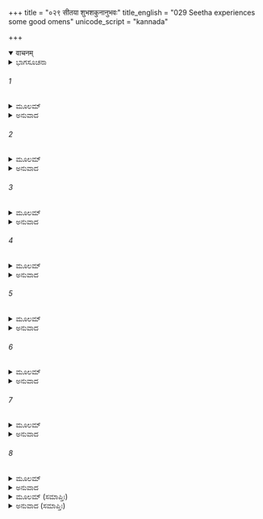 +++
title = "०२९ सीतया शुभशकुनानुभवः"
title_english = "029 Seetha experiences some good omens"
unicode_script = "kannada"

+++
<details open><summary>वाचनम्</summary>

<div class="audioEmbed"  caption="श्रीराम-हरिसीताराममूर्ति-घनपाठिभ्यां वचनम्" src="https://archive.org/download/Ramayana-recitation-Sriram-harisItArAmamUrti-Ghanapaati-v2/Kanda_5/Kanda_5_SK-029-Seetha_experiences_some_good_omens.mp3"></div>
</details>



<details><summary>ಭಾಗಸೂಚನಾ</summary>

ಸೀತಾದೇವಿಗೆ ಗೋಚರಿಸಿದ ಶುಭಶಕುನಗಳು
</details>

###### 1


<details><summary>ಮೂಲಮ್</summary>

ತಥಾಗತಾಂ ತಾಂ ವ್ಯಥಿತಾಮನಿಂದಿತಾಂ  
ವ್ಯಪೇತಹರ್ಷಾಂ ಪರಿದೀನಮಾನಸಾಮ್ ।  
ಶುಭಾಂ ನಿಮಿತ್ತಾನಿ ಶುಭಾನಿ ಭೇಜಿರೇ  
ನರಂ ಶ್ರಿಯಾ ಜುಷ್ಟಮಿವೋಪಜೀವಿನಃ ॥
</details>

<details><summary>ಅನುವಾದ</summary>

ಹಾಗೇ ಶಿಂಶುಪಾವೃಕ್ಷದ ರೆಂಬೆಯನ್ನು ಆಶ್ರಯಿಸಿ ನಿಂತಿದ್ದ, ಪ್ರಾಣತ್ಯಾಗಕ್ಕಾಗಿ ಸಿದ್ಧಳಾದ, ವ್ಯಥೆಪಡುತ್ತಿರುವ, ದೋಷರಹಿತೆಯೂ, ಸಂತೋಷವಿಲ್ಲದವಳೂ, ದೈನ್ಯದಲ್ಲಿರುವ ಆ ಶುಭಾಂಗಿ ಸೀತಾದೇವಿಗೆ ಶ್ರೀಮಂತನನ್ನು ಸೇವಕರು ಆಶ್ರಯಿಸುವಂತೆ ಶುಭಶಕುನಗಳು ಆಗತೊಡಗಿದವು.॥1॥
</details>

###### 2


<details><summary>ಮೂಲಮ್</summary>

ತಸ್ಯಾಃ ಶುಭಂ ವಾಮಮರಾಳಪಕ್ಷ್ಮ-  
ರಾಜೀವೃತಂ ಕೃಷ್ಣವಿಶಾಲಶುಕ್ಲಮ್ ।  
ಪ್ರಾಸ್ಪಂದತೈಕಂ ನಯನಂ ಸುಕೇಶ್ಯಾ  
ಮೀನಾಹತಂ ಪದ್ಮಮಿವಾಭಿತಾಮ್ರಮ್ ॥
</details>

<details><summary>ಅನುವಾದ</summary>

ಕೇಶಸೌಂದರ್ಯದಿಂದ ಒಪ್ಪುತ್ತಿದ್ದ ಆ ಸೀತಾದೇವಿಯ ಕಣ್ಣುಗಳು ಡೊಂಕಾದ ಮತ್ತು ಸುಂದರವಾದ ರೆಪ್ಪೆಯ ಕೂದಲಿನ ಸಾಲಿನಿಂದ ಆವೃತವಾಗಿದ್ದವು. ಮಧ್ಯದಲ್ಲಿ ಕಪ್ಪಾಗಿಯೂ ಸುತ್ತಲೂ ಬೆಳ್ಳಗೂ, ವಿಶಾಲವಾಗಿದ್ದವು. ಅವುಗಳಲ್ಲಿನ ಎಡಗಣ್ಣು ಮೀನಿನಿಂದ ಅಲ್ಲಾಡಿಸಲ್ಪಟ್ಟ ಕೆಂದಾವರೆಯಂತೆ ಅದರುತ್ತಿತ್ತು.॥2॥
</details>

###### 3


<details><summary>ಮೂಲಮ್</summary>

ಭುಜಶ್ಚ ಚಾರ್ವಂಚಿತಪೀನವೃತ್ತಃ  
ಪರಾರ್ಧ್ಯಕಾಲಾಗರುಚಂದನಾರ್ಹಃ ।  
ಅನುತ್ತಮೇನಾಧ್ಯುಷಿತಃ ಪ್ರಿಯೇಣ  
ಚಿರೇಣ ವಾಮಃ ಸಮವೇಪತಾಶು ॥
</details>

<details><summary>ಅನುವಾದ</summary>

ಸೀತಾದೇವಿಯ ಎಡಭುಜವು ಸುಂದರವಾಗಿಯೂ, ಮನೋಹರವಾಗಿಯೂ ಇದ್ದಿತು. ಅದು ದುಂಡಾಗಿಯೂ, ದಪ್ಪವಾಗಿಯೂ ಇದ್ದು, ಶ್ರೇಷ್ಠವಾದ ಅಗರು ಚಂದನಾದಿ ಸುಗಂಧದ್ರವ್ಯಗಳ ಅನುಲೇಪನಕ್ಕೆ ಅರ್ಹವಾಗಿದ್ದು ಸರ್ವಶ್ರೇಷ್ಠನಾದ ಶ್ರೀರಾಮಚಂದ್ರನ ಸಂಪರ್ಕವನ್ನು ಬಹಳ ಕಾಲದಿಂದ ಹೊಂದಿದ್ದ ಆ ಭುಜವು ಕೂಡ ಅದುರತೊಡಗಿತು.॥3॥
</details>

###### 4


<details><summary>ಮೂಲಮ್</summary>

ಗಜೇಂದ್ರಹಸ್ತಪ್ರತಿಮಶ್ಚ ಪೀನ-  
ಸ್ತಯೋರ್ದ್ವಯೋಃ ಸಂಹತಯೋಃ ಸುಜಾತಃ ।  
ಪ್ರಸ್ಪಂದಮಾನಃ ಪುನರೂರು ರಸ್ಯಾ  
ರಾಮಂ ಪುರಸ್ತಾತ್ ಸ್ಥಿತಮಾಚಚಕ್ಷೇ ॥
</details>

<details><summary>ಅನುವಾದ</summary>

ಸೀತೆಯ ಎರಡೂ ತೊಡೆಗಳು ಪರಸ್ಪರ ಘರ್ಷಿಸುತ್ತಿದ್ದವು. ಅದರಲ್ಲಿ ಮದಿಸಿದ ಆನೆಯ ಸೊಂಡಿಲಿನಂತಿದ್ದ, ದಪ್ಪವಾದ ಅವಳ ಎಡತೊಡೆಯು ಅದರುತ್ತಿದ್ದು, ಅದು ಶ್ರೀರಾಮನು ತನ್ನ ಎದುರಿಗೇ ಇರುವಂತೆ ಸೂಚಿಸುತ್ತಿತ್ತು.॥4॥
</details>

###### 5


<details><summary>ಮೂಲಮ್</summary>

ಶುಭಂ ಪುನರ್ಹೇಮಸಮಾನವರ್ಣ-  
ಮೀಷದ್ರಜೋಧ್ವಸ್ತಮಿವಾಮಲಾಕ್ಷ್ಯಾಃ ।  
ವಾಸಃ ಸ್ಥಿತಾಯಾಃ ಶಿಖರಾಗ್ರದತ್ಯಾಃ  
ಕಿಂಚಿತ್ ಪರಿಸ್ರಂಸತ ಚಾರುಗಾತ್ರ್ಯಾಃ ॥
</details>

<details><summary>ಅನುವಾದ</summary>

ಸುಂದರ ಗಾತ್ರಳಾದ ಆ ಸೀತಾದೇವಿಯ ನಯನಗಳು ನಿರ್ಮಲವಾಗಿದ್ದವು. ಅವಳ ದಂತಪಂಕ್ತಿಗಳು ದುಂಡಾಗಿಯೂ, ದಾಳಿಂಬೆಯ ಬೀಜದಂತೆ ಮನೋಹರವಾಗಿದ್ದವು. ಎಡತೊಡೆಯು ಅದರುವಿಕೆಯಿಂದಾಗಿ ಸೀತಾದೇವಿಯು ಉಟ್ಟಿದ್ದ, ಭಂಗಾರ ಬಣ್ಣದ, ಧೂಳಿನಿಂದ ಮಸಕಾದ ವಸ್ತ್ರವು ಸ್ವಲ್ಪ ಕೆಳಕ್ಕೆ ಜಾರಿತ್ತು. (ಇದು ಭರ್ತೃಸಮಾಗಮ ಸೂಚನೆಯಾಗಿದೆ.)॥5॥
</details>

###### 6


<details><summary>ಮೂಲಮ್</summary>

ಏತೈರ್ನಿಮಿತ್ತೈರಪರೈಶ್ಚ ಸುಭ್ರೂಃ  
ಸಂಬೋಧಿತಾ ಪ್ರಾಗಪಿ ಸಾಧು ಸಿದ್ಧೈಃ ।  
ವಾತಾತಪಕ್ಲಾಂತಮಿವ ಪ್ರನಷ್ಟಂ  
ವರ್ಷೇಣ ಬೀಜಂ ಪ್ರತಿಸಂಜಹರ್ಷ ॥
</details>

<details><summary>ಅನುವಾದ</summary>

ಸುಂದರವಾದ ಹುಬ್ಬುಗಳಿಂದ ಕೂಡಿದ್ದ, ಸೀತಾದೇವಿಯು ಕಂಡುಬಂದ ಶುಭಸೂಚಕ ಶಕುನಗಳಿಂದಲೂ, ಹಿಂದೆ ಸತ್ಪುರುಷರು ಹೇಳಿದ ಮಾತುಗಳಿಂದಲೂ ಪ್ರೋತ್ಸಾಹಿತಳಾಗಿ ಗಾಳಿಯಿಂದಲೂ, ಬಿಸಿಲಿನಿಂದಲೂ, ಒಣಗಿಹೋದ ಬೀಜವು ಮಳೆಯಿಂದ ಮೊಳಕೆಯೊಡೆದು ಮೇಲಕ್ಕೆ ಬರುವಂತೆ ಅವಳು ಸಂತೋಷಗೊಂಡಳು.॥6॥
</details>

###### 7


<details><summary>ಮೂಲಮ್</summary>

ತಸ್ಯಾಃ ಪುನರ್ಬಿಂಬಫಲಾಧರೋಷ್ಠಂ  
ಸ್ವಕ್ಷಿಭ್ರು ಕೇಶಾಂತಮರಾಲಪಕ್ಷ್ಮ ।  
ವಕ್ತ್ರಂ ಬಭಾಸೇ ಸ್ಮಿತಶುಕ್ಲದಂಷ್ಟ್ರಂ  
ರಾಹೋರ್ಮುಖಾಚ್ಚಂದ್ರ ಇವ ಪ್ರಮುಕ್ತಃ ॥
</details>

<details><summary>ಅನುವಾದ</summary>

ಸೀತಾದೇವಿಯ ಮುಖವು ತೊಂಡೆಹಣ್ಣಿನಂತೆ ಕೆಂಪಾದ ತುಟಿಗಳಿಂದ ಪರಿಶೋಭಿಸುತ್ತಿತ್ತು. ಸುಂದರವಾದ ಕಣ್ಣುಗಳಿಂದಲೂ, ಡೊಂಕಾದ ಹುಬ್ಬುಗಳಿಂದಲೂ, ರೆಪ್ಪೆಗಳಿಂದಲೂ, ಮುಂಗುರುಳುಗಳಿಂದಲೂ, ಶುಭ್ರವಾಗಿಯೂ ಬಿಳುಪಾಗಿಯು ಇದ್ದ ಹಲ್ಲುಗಳಿಂದಲೂ ರಾರಾಜಿಸುತ್ತಿದ್ದಿತು. ಅಂತಹ ಮುಖವು ರಾಹುವಿನಿಂದ ಬಿಡಲ್ಪಟ್ಟ ಚಂದ್ರಬಿಂಬದಂತೆ ಪ್ರಕಾಶಿಸುತ್ತಿತ್ತು.॥7॥
</details>

###### 8


<details><summary>ಮೂಲಮ್</summary>

ಸಾ ವೀತಶೋಕಾ ವ್ಯಪನೀತತಂದ್ರೀ  
ಶಾಂತಜ್ವರಾ ಹರ್ಷವಿವೃದ್ಧಸತ್ತ್ವಾ ।  
ಅಶೋಭತಾರ್ಯಾ ವದನೇನ ಶುಕ್ಲೇ  
ಶೀತಾಂಶುನಾ ರಾತ್ರಿರಿವೋದಿತೇನ ॥
</details>

<details><summary>ಅನುವಾದ</summary>

ಪೂಜ್ಯಳಾದ ಸೀತಾದೇವಿಯ ಶೋಕವು ದೂರವಾಯಿತು. ಆಂದೊಳನ ತೊಲಗಿಹೋಯಿತು. ಮನಸ್ಸಿನ ಸಂತಾಪವನ್ನು ದೂರಗೊಳಿಸಿ ಶಾಂತಳಾದಳು. ಆಕೆಯ ಚಿತ್ತವೃತ್ತಿಯು ಹರ್ಷದಿಂದ ವಿಕಾಸಗೊಂಡಿತು. ಶುಕ್ಲಪಕ್ಷದಲ್ಲಿ ಉದಯಿಸಿದ ಚಂದ್ರನಿಂದ ರಾತ್ರಿಯು ಶೋಭಾಯಮಾನವಾಗಿರುವಂತೆ ಹರ್ಷಗೊಂಡ ಮುಖದಿಂದ ವೈದೇಹಿಯು ಕಂಗೊಳಿಸಿದಳು.॥8॥
</details>

<details><summary>ಮೂಲಮ್ (ಸಮಾಪ್ತಿಃ)</summary>

ಇತ್ಯಾರ್ಷೇ ಶ್ರೀಮದ್ರಾಮಾಯಣೇ ವಾಲ್ಮೀಕೀಯೇ ಆದಿಕಾವ್ಯೇ ಸುಂದರಕಾಂಡೇ ಏಕೋನತ್ರಿಂಶಃ ಸರ್ಗಃ ॥ 29 ॥
</details>

<details><summary>ಅನುವಾದ (ಸಮಾಪ್ತಿಃ)</summary>

ಮಹರ್ಷಿವಾಲ್ಮೀಕಿ ವಿರಚಿತ ಆದಿಕಾವ್ಯವಾದ ಶ್ರೀಮದ್ರಾಮಾಯಣದ ಸುಂದರಕಾಂಡದಲ್ಲಿ ಇಪ್ಪತ್ತೊಂಭತ್ತನೆಯ ಸರ್ಗವು ಮುಗಿಯಿತು.
</details>
